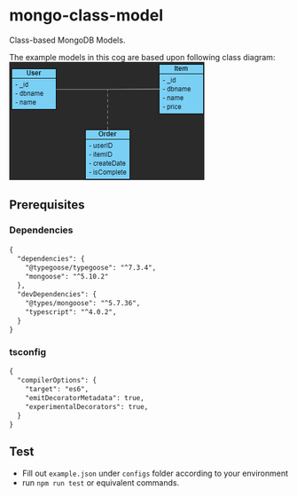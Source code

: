 # mongo-class-model
Class-based MongoDB Models.

The example models in this cog are based upon following class diagram:
![Class Diagram](./doc/mongo-class-model.png)

## Prerequisites

### Dependencies

``` jsonc
{
  "dependencies": {
    "@typegoose/typegoose": "^7.3.4",
    "mongoose": "^5.10.2"
  },
  "devDependencies": {
    "@types/mongoose": "^5.7.36",
    "typescript": "^4.0.2",
  }
}
```

### tsconfig

``` jsonc
{
  "compilerOptions": {
    "target": "es6",
    "emitDecoratorMetadata": true,
    "experimentalDecorators": true,
  }
}
```

## Test
- Fill out `example.json` under `configs` folder according to your environment
- run `npm run test` or equivalent commands.